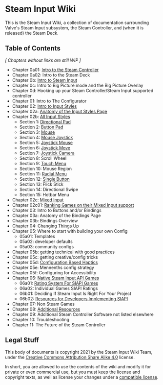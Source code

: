 # Steam Input Wiki

This is the Steam Input Wiki, a collection of documentation surrounding Valve's
Steam Input subsystem, the Steam Controller, and (when it is released) the Steam
Deck.

## Table of Contents

*[ Chapters without links are still WIP ]*

* Chapter 0a01: [Intro to the Steam Controller](chapter-0/0a_intro_to_steam_controller.md)
* Chapter 0a02: Intro to the Steam Deck
* Chapter 0b: [Intro to Steam Input](chapter-0/0b_intro_to_steam_input.md)
* Chapter 0c: Intro to Big Picture mode and the Big Picture Overlay
* Chapter 0d: Hooking up your Steam Controller/Steam Input supported controller
* Chapter 01: Intro to The Configurator
* Chapter 02: [Intro to Input Styles](chapter-2/02a_input_styles.md)
* Chapter 02a: [Anatomy of the Input Styles Page](chapter-2/02a_anatomy_of_the_input_styles_page.md)
* Chapter 02b: [All Input Styles](chapter-2/02b_All_Input_Styles.md)
	* Section 1: [Directional Pad](chapter-2/bs1_directional_pad_input_style.md)
	* Section 2: [Button Pad](chapter-2/02b02_button_pad.md)
	* Section 3: [Mouse](chapter-2/02b03_mouse.md)
	* Section 4: [Mouse Joystick](chapter-2/02b04_mouse_joystick.md)
	* Section 5: [Joystick Mouse](chapter-2/02b05_joystick_mouse.md)
	* Section 6: [Joystick Move](chapter-2/02b06_joystick_move.md)
	* Section 7: [Joystick Camera](chapter-2/02b07_joystick_camera.md)
	* Section 8: Scroll Wheel
	* Section 9: [Touch Menu](chapter-2/02b9_touch_menu.md)
	* Section 10: Mouse Region
	* Section 11: [Radial Menu](chapter-2/02b11_radial_menu.md)
	* Section 12: [Single Button](chapter-2/02b12_single_button.md)
	* Section 13: Flick Stick
	* Section 14: Directional Swipe
	* Section 15: Hotbar Menu
* Chapter 02c: [Mixed Input](chapter-2/02c_mixed_input.md)
* Chapter 02c01: [Ranking Games on their Mixed Input support](chapter-2/02c01_ranking_a_games_mixed_input_support.md)
* Chapter 03: Intro to Buttons and/or Bindings
* Chapter 03a: Anatomy of the Bindings Page
* Chapter 03b: Bindings Overview
* Chapter 04: [Changing Things Up](chapter-4/changing_things_up.md)
* Chapter 05: Where to start with building your own Config
	* 05a01: Templates
	* 05a02: developer defaults
	* 05a03: community configs
* Chapter 05b: getting technical with good practices
* Chapter 05c: getting creative/config tricks
* Chapter 05d: [Configuration Based Haptics](chapter-5/05d_configuration_based_haptics.md)
* Chapter 05e: Mennenths config strategy
* Chapter 05f: Configuring for Accessibility
* Chapter 06: [Native Steam Input API Games](chapter-6/06_native_steam_input_api_games.md)
	* 06a01: [Rating System For SIAPI Games](chapter-6/06a01_rating_system_for_SIAPI_implementations_in_games.md)
	* 06a02: Individual Games SIAPI Ratings
	* 06b01: Deciding If Steam Input Is Right For Your Project
	* 06b02: [Resources for Developers Implementing SIAPI](chapter-6/06b_resources_for_developers_implementing_siapi.md)
* Chapter 07: Non Steam Games
* Chapter 08: [Additional Resources](chapter-8/08_additional_resources.md)
* Chapter 09: Additional Steam Controller Software not listed elsewhere
* Chapter 10: Troubleshooting
* Chapter 11: The Future of the Steam Controller

## Legal Stuff

This body of documents is copyright 2021 by the Steam Input Wiki Team, under the
[Creative Commons Attribution Share Alike
4.0](https://choosealicense.com/licenses/cc-by-sa-4.0/) license.

In short, you are allowed to use the contents of the wiki and modify it for
private or even commercial use, but you must keep the license and copyright
texts, as well as license your changes under a [compatible
license](https://creativecommons.org/share-your-work/licensing-considerations/compatible-licenses/).
